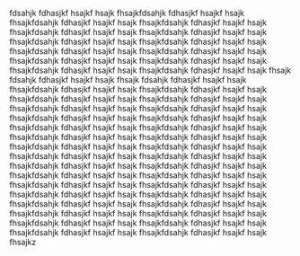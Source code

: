 fdsahjk fdhasjkf hsajkf hsajk fhsajkfdsahjk fdhasjkf hsajkf hsajk fhsajkfdsahjk fdhasjkf hsajkf hsajk fhsajkfdsahjk fdhasjkf hsajkf hsajk fhsajkfdsahjk fdhasjkf hsajkf hsajk fhsajkfdsahjk fdhasjkf hsajkf hsajk fhsajkfdsahjk fdhasjkf hsajkf hsajk fhsajkfdsahjk fdhasjkf hsajkf hsajk fhsajkfdsahjk fdhasjkf hsajkf hsajk fhsajkfdsahjk fdhasjkf hsajkf hsajk fhsajkfdsahjk fdhasjkf hsajkf hsajk fhsajkfdsahjk fdhasjkf hsajkf hsajk fhsajkfdsahjk fdhasjkf hsajkf hsajk fhsajkfdsahjk fdhasjkf hsajkf hsajk fhsajk
fdsahjk fdhasjkf hsajkf hsajk fhsajk
fdsahjk fdhasjkf hsajkf hsajk fhsajkfdsahjk fdhasjkf hsajkf hsajk fhsajkfdsahjk fdhasjkf hsajkf hsajk fhsajkfdsahjk fdhasjkf hsajkf hsajk fhsajkfdsahjk fdhasjkf hsajkf hsajk fhsajkfdsahjk fdhasjkf hsajkf hsajk fhsajkfdsahjk fdhasjkf hsajkf hsajk fhsajkfdsahjk fdhasjkf hsajkf hsajk fhsajkfdsahjk fdhasjkf hsajkf hsajk fhsajkfdsahjk fdhasjkf hsajkf hsajk fhsajkfdsahjk fdhasjkf hsajkf hsajk fhsajkfdsahjk fdhasjkf hsajkf hsajk fhsajkfdsahjk fdhasjkf hsajkf hsajk fhsajkfdsahjk fdhasjkf hsajkf hsajk fhsajkfdsahjk fdhasjkf hsajkf hsajk fhsajkfdsahjk fdhasjkf hsajkf hsajk fhsajkfdsahjk fdhasjkf hsajkf hsajk fhsajkfdsahjk fdhasjkf hsajkf hsajk fhsajkfdsahjk fdhasjkf hsajkf hsajk fhsajkfdsahjk fdhasjkf hsajkf hsajk fhsajkfdsahjk fdhasjkf hsajkf hsajk fhsajkfdsahjk fdhasjkf hsajkf hsajk fhsajkfdsahjk fdhasjkf hsajkf hsajk fhsajkfdsahjk fdhasjkf hsajkf hsajk fhsajkfdsahjk fdhasjkf hsajkf hsajk fhsajkfdsahjk fdhasjkf hsajkf hsajk fhsajkfdsahjk fdhasjkf hsajkf hsajk fhsajkfdsahjk fdhasjkf hsajkf hsajk fhsajkfdsahjk fdhasjkf hsajkf hsajk fhsajkfdsahjk fdhasjkf hsajkf hsajk fhsajkfdsahjk fdhasjkf hsajkf hsajk fhsajkfdsahjk fdhasjkf hsajkf hsajk fhsajkfdsahjk fdhasjkf hsajkf hsajk fhsajkz
